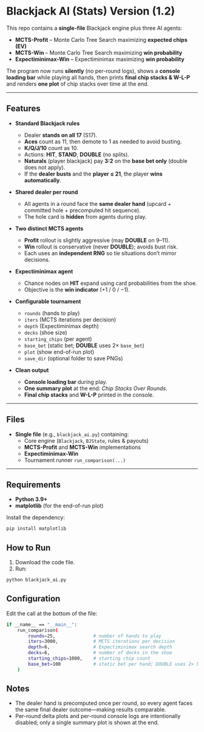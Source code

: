 # Blackjack AI (Stats) Version (1.2)

This repo contains a **single-file** Blackjack engine plus three AI agents:

- **MCTS-Profit** – Monte Carlo Tree Search maximizing **expected chips (EV)**
- **MCTS-Win** – Monte Carlo Tree Search maximizing **win probability**
- **Expectiminimax-Win** – Expectiminimax maximizing **win probability**

The program now runs **silently** (no per-round logs), shows a **console loading bar** while playing all hands, then prints **final chip stacks & W-L-P** and renders **one plot** of chip stacks over time at the end.

---

## Features

- **Standard Blackjack rules**
  - Dealer **stands on all 17** (S17).
  - **Aces** count as 11, then demote to 1 as needed to avoid busting.
  - **K/Q/J/10** count as 10.
  - Actions: **HIT**, **STAND**, **DOUBLE** (no splits).
  - **Naturals** (player blackjack) pay **3:2** on the **base bet only** (double does not apply).
  - If the **dealer busts** and the **player ≤ 21**, the player **wins automatically**.

- **Shared dealer per round**
  - All agents in a round face the **same dealer hand** (upcard + committed hole + precomputed hit sequence).
  - The hole card is **hidden** from agents during play.

- **Two distinct MCTS agents**
  - **Profit** rollout is slightly aggressive (may **DOUBLE** on 9–11).
  - **Win** rollout is conservative (never **DOUBLE**); avoids bust risk.
  - Each uses an **independent RNG** so tie situations don’t mirror decisions.

- **Expectiminimax agent**
  - Chance nodes on **HIT** expand using card probabilities from the shoe.
  - Objective is the **win indicator** (+1 / 0 / −1).

- **Configurable tournament**
  - `rounds` (hands to play)
  - `iters` (MCTS iterations per decision)
  - `depth` (Expectiminimax depth)
  - `decks` (shoe size)
  - `starting_chips` (per agent)
  - `base_bet` (static bet; **DOUBLE** uses 2× `base_bet`)
  - `plot` (show end-of-run plot)
  - `save_dir` (optional folder to save PNGs)

- **Clean output**
  - **Console loading bar** during play.
  - **One summary plot** at the end: *Chip Stacks Over Rounds*.
  - **Final chip stacks** and **W-L-P** printed in the console.

---

## Files

- **Single file** (e.g., `blackjack_ai.py`) containing:
  - Core engine (`Blackjack`, `BJState`, rules & payouts)
  - **MCTS-Profit** and **MCTS-Win** implementations
  - **Expectiminimax-Win**
  - Tournament runner `run_comparison(...)`

---

## Requirements

- **Python 3.9+**
- **matplotlib** (for the end-of-run plot)

Install the dependency:

```bash
pip install matplotlib
```

## How to Run
  1. Download the code file.
  2. Run:
  ```bash
  python blackjack_ai.py
  ```

## Configuration

Edit the call at the bottom of the file:

```bash
if __name__ == "__main__":
    run_comparison(
        rounds=25,              # number of hands to play
        iters=3000,             # MCTS iterations per decision
        depth=6,                # Expectiminimax search depth
        decks=6,                # number of decks in the shoe
        starting_chips=1000,    # starting chip count
        base_bet=100            # static bet per hand; DOUBLE uses 2× base_bet
    )
```
## Notes
- The dealer hand is precomputed once per round, so every agent faces the same final dealer outcome—making results comparable.
- Per-round delta plots and per-round console logs are intentionally disabled; only a single summary plot is shown at the end.